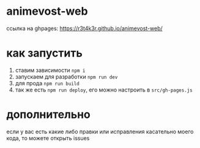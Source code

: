 # animevost-web
ссылка на ghpages: https://r3t4k3r.github.io/animevost-web/

# как запустить

1. ставим зависимости `npm i`
2. запускаем для разработки `npm run dev`
3. для прода `npm run build`
4. так же есть `npm run deploy`, его можно настроить в `src/gh-pages.js`

# дополнительно
если у вас есть какие либо правки или исправления касательно моего кода, то можете открыть issues
